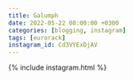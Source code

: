 ```yaml
---
title: Galumph
date: 2022-05-22 08:00:00 +0300
categories: [blogging, instagram]
tags: [eurorack]
instagram_id: Cd3VYExDjAV
---
```


{% include instagram.html %}